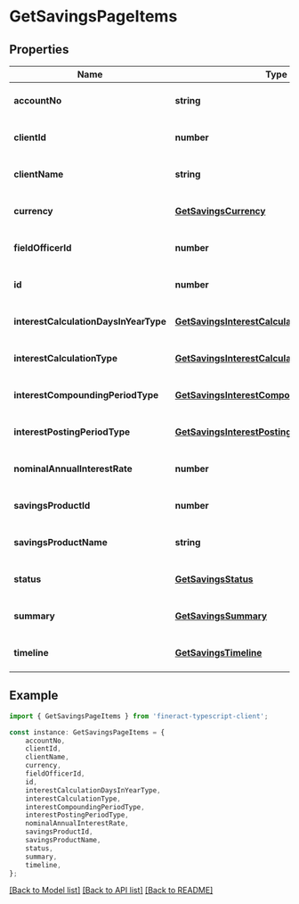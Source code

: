 # GetSavingsPageItems


## Properties

Name | Type | Description | Notes
------------ | ------------- | ------------- | -------------
**accountNo** | **string** |  | [optional] [default to undefined]
**clientId** | **number** |  | [optional] [default to undefined]
**clientName** | **string** |  | [optional] [default to undefined]
**currency** | [**GetSavingsCurrency**](GetSavingsCurrency.md) |  | [optional] [default to undefined]
**fieldOfficerId** | **number** |  | [optional] [default to undefined]
**id** | **number** |  | [optional] [default to undefined]
**interestCalculationDaysInYearType** | [**GetSavingsInterestCalculationDaysInYearType**](GetSavingsInterestCalculationDaysInYearType.md) |  | [optional] [default to undefined]
**interestCalculationType** | [**GetSavingsInterestCalculationType**](GetSavingsInterestCalculationType.md) |  | [optional] [default to undefined]
**interestCompoundingPeriodType** | [**GetSavingsInterestCompoundingPeriodType**](GetSavingsInterestCompoundingPeriodType.md) |  | [optional] [default to undefined]
**interestPostingPeriodType** | [**GetSavingsInterestPostingPeriodType**](GetSavingsInterestPostingPeriodType.md) |  | [optional] [default to undefined]
**nominalAnnualInterestRate** | **number** |  | [optional] [default to undefined]
**savingsProductId** | **number** |  | [optional] [default to undefined]
**savingsProductName** | **string** |  | [optional] [default to undefined]
**status** | [**GetSavingsStatus**](GetSavingsStatus.md) |  | [optional] [default to undefined]
**summary** | [**GetSavingsSummary**](GetSavingsSummary.md) |  | [optional] [default to undefined]
**timeline** | [**GetSavingsTimeline**](GetSavingsTimeline.md) |  | [optional] [default to undefined]

## Example

```typescript
import { GetSavingsPageItems } from 'fineract-typescript-client';

const instance: GetSavingsPageItems = {
    accountNo,
    clientId,
    clientName,
    currency,
    fieldOfficerId,
    id,
    interestCalculationDaysInYearType,
    interestCalculationType,
    interestCompoundingPeriodType,
    interestPostingPeriodType,
    nominalAnnualInterestRate,
    savingsProductId,
    savingsProductName,
    status,
    summary,
    timeline,
};
```

[[Back to Model list]](../README.md#documentation-for-models) [[Back to API list]](../README.md#documentation-for-api-endpoints) [[Back to README]](../README.md)
